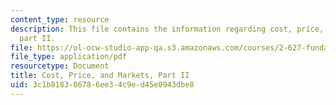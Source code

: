 ```yaml
---
content_type: resource
description: This file contains the information regarding cost, price, and markets,
  part II.
file: https://ol-ocw-studio-app-qa.s3.amazonaws.com/courses/2-627-fundamentals-of-photovoltaics-fall-2013/3c1b818306786ee34c9ed45e0943dbe8_MIT2_627F13_lec18.pdf
file_type: application/pdf
resourcetype: Document
title: Cost, Price, and Markets, Part II
uid: 3c1b8183-0678-6ee3-4c9e-d45e0943dbe8
---
```

